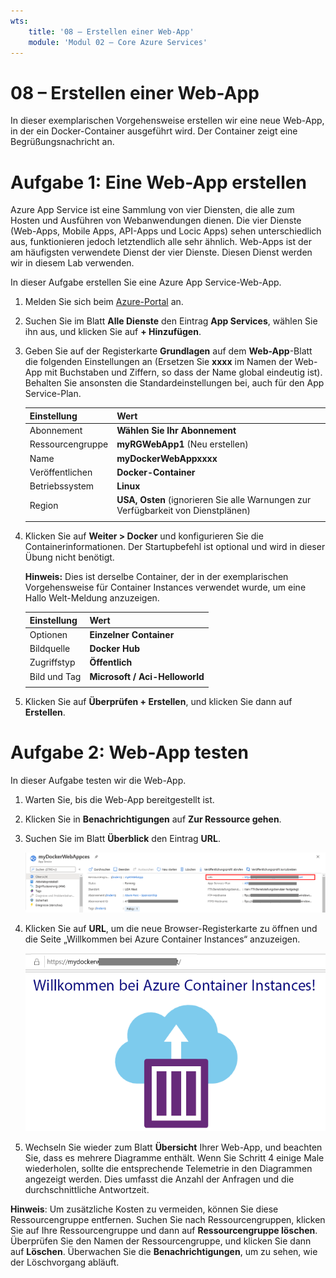 ```yaml
---
wts:
    title: '08 – Erstellen einer Web-App'
    module: 'Modul 02 – Core Azure Services'
---
```

# 08 – Erstellen einer Web-App

In dieser exemplarischen Vorgehensweise erstellen wir eine neue Web-App, in der ein Docker-Container ausgeführt wird. Der Container zeigt eine Begrüßungsnachricht an. 

# Aufgabe 1: Eine Web-App erstellen

Azure App Service ist eine Sammlung von vier Diensten, die alle zum Hosten und Ausführen von Webanwendungen dienen. Die vier Dienste (Web-Apps, Mobile Apps, API-Apps und Locic Apps) sehen unterschiedlich aus, funktionieren jedoch letztendlich alle sehr ähnlich. Web-Apps ist der am häufigsten verwendete Dienst der vier Dienste. Diesen Dienst werden wir in diesem Lab verwenden.

In dieser Aufgabe erstellen Sie eine Azure App Service-Web-App. 

1. Melden Sie sich beim [Azure-Portal](http://portal.azure.com/) an. 

2. Suchen Sie im Blatt **Alle Dienste** den Eintrag **App Services**, wählen Sie ihn aus, und klicken Sie auf **+ Hinzufügen**.

3. Geben Sie auf der Registerkarte **Grundlagen** auf dem **Web-App**-Blatt die folgenden Einstellungen an (Ersetzen Sie **xxxx** im Namen der Web-App mit Buchstaben und Ziffern, so dass der Name global eindeutig ist). Behalten Sie ansonsten die Standardeinstellungen bei, auch für den App Service-Plan. 

    | Einstellung | Wert |
    | -- | -- |
    | Abonnement | **Wählen Sie Ihr Abonnement** |
    | Ressourcengruppe | **myRGWebApp1** (Neu erstellen) |
    | Name | **myDockerWebAppxxxx** |
    | Veröffentlichen | **Docker-Container** |
    | Betriebssystem | **Linux** |
    | Region | **USA, Osten** (ignorieren Sie alle Warnungen zur Verfügbarkeit von Dienstplänen) |
    | | |	

4. Klicken Sie auf **Weiter > Docker** und konfigurieren Sie die Containerinformationen. Der Startupbefehl ist optional und wird in dieser Übung nicht benötigt. 

    **Hinweis:** Dies ist derselbe Container, der in der exemplarischen Vorgehensweise für Container Instances verwendet wurde, um eine Hallo Welt-Meldung anzuzeigen. 

    | Einstellung | Wert |
    | -- | -- |
    | Optionen | **Einzelner Container** |
    | Bildquelle | **Docker Hub** |
    | Zugriffstyp | **Öffentlich** |
    | Bild und Tag | **Microsoft / Aci-Helloworld** |
    | | |	


5. Klicken Sie auf **Überprüfen + Erstellen**, und klicken Sie dann auf **Erstellen**. 

# Aufgabe 2: Web-App testen

In dieser Aufgabe testen wir die Web-App.

1. Warten Sie, bis die Web-App bereitgestellt ist.

2. Klicken Sie in **Benachrichtigungen** auf **Zur Ressource gehen**. 

3. Suchen Sie im Blatt **Überblick** den Eintrag **URL**. 

    ![Screenshot des Web-App-Eigenschaftenblatts. Die URL wird hervorgehoben.](../images/0801.png)

4. Klicken Sie auf **URL**, um die neue Browser-Registerkarte zu öffnen und die Seite „Willkommen bei Azure Container Instances“ anzuzeigen.

    ![Screenshot der Seite „Willkommen bei Azure Container Instances“.](../images/0802.png)

5. Wechseln Sie wieder zum Blatt **Übersicht** Ihrer Web-App, und beachten Sie, dass es mehrere Diagramme enthält. Wenn Sie Schritt 4 einige Male wiederholen, sollte die entsprechende Telemetrie in den Diagrammen angezeigt werden. Dies umfasst die Anzahl der Anfragen und die durchschnittliche Antwortzeit. 

**Hinweis**: Um zusätzliche Kosten zu vermeiden, können Sie diese Ressourcengruppe entfernen. Suchen Sie nach Ressourcengruppen, klicken Sie auf Ihre Ressourcengruppe und dann auf **Ressourcengruppe löschen**. Überprüfen Sie den Namen der Ressourcengruppe, und klicken Sie dann auf **Löschen**. Überwachen Sie die **Benachrichtigungen**, um zu sehen, wie der Löschvorgang abläuft.

